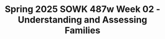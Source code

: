 ---
layout: single_embed_slide
title: "Spring 2025 SOWK 487w Week 02 - Understanding and Assessing Families"
presentation_id: Yk3Ry0
slides:
  - slide_name: ../deck-Yk3Ry0-large-0.jpeg
    slide_thumbnail: ../deck-Yk3Ry0-thumb-0.jpeg
    slide_alt: "White stick figures depicting diverse family scenarios are aligned against a black background. Text reads: 'Working with Families Part I: Understanding and Assessing Families' by Jacob Campbell, Ph.D LICSW, at Heritage University for SOWK 487 in Spring 2025."
  - slide_name: ../deck-Yk3Ry0-large-1.jpeg
    slide_thumbnail: ../deck-Yk3Ry0-thumb-1.jpeg
    slide_alt: "Genogram figures are shown connected with lines, indicating family relationships. Text reads: 'Genogram Cutout Activity.' 'Heritage University Jacob Campbell, Ph.D., LICSW' and 'SOWK 487w Spring 2025.' Outlined people symbols appear at the bottom."
  - slide_name: ../deck-Yk3Ry0-large-2.jpeg
    slide_thumbnail: ../deck-Yk3Ry0-thumb-2.jpeg
    slide_alt: "Agenda slide lists 'Strengths perspective and families' and 'Engagement and assessment with families.' Includes 'Heritage University,' 'Jacob Campbell, Ph.D., LICSW,' and 'SOWK 487w Spring 2025' with family icons."
  - slide_name: ../deck-Yk3Ry0-large-3.jpeg
    slide_thumbnail: ../deck-Yk3Ry0-thumb-3.jpeg
    slide_alt: "A detailed black-and-white illustration shows a cluttered room with two adults and a child engaging in various activities. Text reads: 'Identifying Family Strengths' and 'Note 12 to 15 positive aspects of the household pictured.'"
  - slide_name: ../deck-Yk3Ry0-large-4.jpeg
    slide_thumbnail: ../deck-Yk3Ry0-thumb-4.jpeg
    slide_alt: "A cartoon boy waves on a black background. Text reads 'What Families Provide,' with details: 'Heritage University, Jacob Campbell, Ph.D., LICSW,' and 'SOWK 487w, Spring 2025.' Human figure icons line the bottom."
  - slide_name: ../deck-Yk3Ry0-large-5.jpeg
    slide_thumbnail: ../deck-Yk3Ry0-thumb-5.jpeg
    slide_alt: "A cartoon family with parents and three children stands together against a black background. Text reads: 'What Families Provide.' Bottom text includes 'Heritage University, Jacob Campbell, Ph.D., LICSW,' and 'SOWK 487w Spring 2025.'"
  - slide_name: ../deck-Yk3Ry0-large-6.jpeg
    slide_thumbnail: ../deck-Yk3Ry0-thumb-6.jpeg
    slide_alt: "Cartoon family stands smiling on a black background. Text depicts family roles: 'Provide secure attachment bonds,' 'Primary socialization of children,' 'Regulate sexuality,' 'Satisfy emotional needs,' 'Provide for physical needs,' 'Procreation.' Bottom left corner: Heritage University, Jacob Campbell, Ph.D., LICSW.  Bottom right corner: (Kirst-Ashman & Hull, 2015), SOWK 487w, Spring 2025."
  - slide_name: ../deck-Yk3Ry0-large-7.jpeg
    slide_thumbnail: ../deck-Yk3Ry0-thumb-7.jpeg
    slide_alt: "A diverse group of cartoon families stand together, each showcasing different family structures. The text reads: 'Different Families — Same Love,' with a quote defining family dynamics. Context includes educational reference: 'Heritage University, Jacob Campbell, Ph.D., LICSW, SOWK 487w, Spring 2025.'"
  - slide_name: ../deck-Yk3Ry0-large-8.jpeg
    slide_thumbnail: ../deck-Yk3Ry0-thumb-8.jpeg
    slide_alt: "Slide titled 'Family Systems Framework Assessment' with key dimensions: homeostasis, boundaries, communication patterns, etc. Includes text: “Review the Handout Applying Family Systems Framework Assessment.” Background is black with white text and icons depicting people."
  - slide_name: ../deck-Yk3Ry0-large-9.jpeg
    slide_thumbnail: ../deck-Yk3Ry0-thumb-9.jpeg
    slide_alt: "The slide depicts four cartoon birds balancing on seesaws, illustrating 'Balance' and 'Feedback loops.' Text next to the image discusses family dynamics and homeostasis amid life transitions."
  - slide_name: ../deck-Yk3Ry0-large-10.jpeg
    slide_thumbnail: ../deck-Yk3Ry0-thumb-10.jpeg
    slide_alt: "The image shows a presentation slide titled 'Boundaries & Boundary Maintenance.' It illustrates concepts like 'Disengagement' and 'Enmeshment,' with an arrow between them. It discusses family dynamics, subsystem boundaries, and unique family traits. Additional text includes: - 'Unique: families' unique style, cultural preferences, strengths, and needs.'- 'Internal vs. External'- 'Subsystems'- Presentation details: 'Heritage University, Jacob Campbell, Ph.D., LICSW, SOWK 487w, Spring 2025.'- Source: '(Kirst-Ashman & Hull, 2015)'"
  - slide_name: ../deck-Yk3Ry0-large-11.jpeg
    slide_thumbnail: ../deck-Yk3Ry0-thumb-11.jpeg
    slide_alt: "Slide with title 'Family Decision Making, Hierarchy, and Power,' lists five bullet points: Historic/Context, Reason for distribution, Covert power, Power flexibility, Family perspective. Bottom displays logos, attribution, and course info."
  - slide_name: ../deck-Yk3Ry0-large-12.jpeg
    slide_thumbnail: ../deck-Yk3Ry0-thumb-12.jpeg
    slide_alt: "A Venn diagram with three overlapping circles labeled 'Enacted,' 'Perceived,' and 'Prescribed' illustrates family roles. 'Family Roles' is written on the left. It's a presentation slide from Heritage University. Text includes: - 'Jacob Campbell, Ph.D., LICSW'- 'Hepworth et al., 2022'- 'SOWK 487w Spring 2025'"
  - slide_name: ../deck-Yk3Ry0-large-13.jpeg
    slide_thumbnail: ../deck-Yk3Ry0-thumb-13.jpeg
    slide_alt: "Diagram showing family rules, featuring a red square labeled 'Explicit' inside a green square. An arrow labeled 'Flexible' to 'Rigid' extends beneath. Context: a presentation slide with academic details."
  - slide_name: ../deck-Yk3Ry0-large-14.jpeg
    slide_thumbnail: ../deck-Yk3Ry0-thumb-14.jpeg
    slide_alt: "Slide displays the title 'What About Your Family?' with a pink square listing 'Members, Roles, Norms, Values, Rules,' over a horizontal red bar. Context includes family icons and course details: 'Heritage University, Jacob Campbell, Ph.D., LICSWA, SOWK 487w, Spring 2025.'"
  - slide_name: ../deck-Yk3Ry0-large-15.jpeg
    slide_thumbnail: ../deck-Yk3Ry0-thumb-15.jpeg
    slide_alt: "People icons illustrate 'Communication Styles of Family Members' with labels: Verbal, Nonverbal, Contextual. Arrows show 'Congruence and Clarity of Communication.' Additional text references Heritage University and authors."
  - slide_name: ../deck-Yk3Ry0-large-16.jpeg
    slide_thumbnail: ../deck-Yk3Ry0-thumb-16.jpeg
    slide_alt: "[Slide Title] Communication Styles of Family Members[Object] Stick figures represent a family.[Action] Illustrates sender and receiver skills.[Context] Black background with text boxes: 'Sender Skills: Using 'I messages' versus 'You...'' and 'Receiver Skills: Physical attending, Paraphrasing, Responses that elicit clarification, Brief responses.' Congruence and Clarity of Communication shown by a double-headed arrow.Bottom text: 'Heritage University, Jacob Campbell, Ph.D. LICSW, SOWK 487v, Spring 2025.'"
  - slide_name: ../deck-Yk3Ry0-large-17.jpeg
    slide_thumbnail: ../deck-Yk3Ry0-thumb-17.jpeg
    slide_alt: "A person in a red jacket is seated, appearing thoughtful, in an office setting with potted plants. Text includes: 'Communication Styles of Family Members' and 'Insoo Kim Berg Solution-Focused Family Therapy Video.'"
  - slide_name: ../deck-Yk3Ry0-large-18.jpeg
    slide_thumbnail: ../deck-Yk3Ry0-thumb-18.jpeg
    slide_alt: "The slide outlines the 'Family Life Cycle' stages: 1) Unattached young adult, 2) New couple, 3) Family with young children, 4) Family with adolescents, 5) Family launching children, 6) Family in later life. Below is a row of family figures and credits to Heritage University, Jacob Campbell, Ph.D. LICSW."
  - slide_name: ../deck-Yk3Ry0-large-19.jpeg
    slide_thumbnail: ../deck-Yk3Ry0-thumb-19.jpeg
    slide_alt: "House and family icons stand on a pink oval labeled 'Social Environment' against a black background. Text includes: Heritage University, Jacob Campbell, Ph.D., LICSW, SOWK 487w Spring 2025."
  - slide_name: ../deck-Yk3Ry0-large-20.jpeg
    slide_thumbnail: ../deck-Yk3Ry0-thumb-20.jpeg
    slide_alt: "The image is a presentation slide titled 'Family Adaptive Capacity' with two sections. One section highlights 'Family Stressors,' and the other focuses on 'Family Strengths & Resilience.' Text under 'Family Stressors':- Family Cycle- Frequency and Duration- Magnitude and NumberText under 'Family Strengths & Resilience':- Social support- Internal cohesion and commitment- Creativity and flexibility- Appraisal, insight, and meaning- Initiative and achievement- Boundary settingIt notes 'Heritage University, Jacob Campbell, Ph.D., LICSW' and is for 'SOWK 487v Spring 2025.' A footnote cites 'Kirst-Ashman & Hull, 2015.' Icons of diverse family structures are shown at the bottom."
---